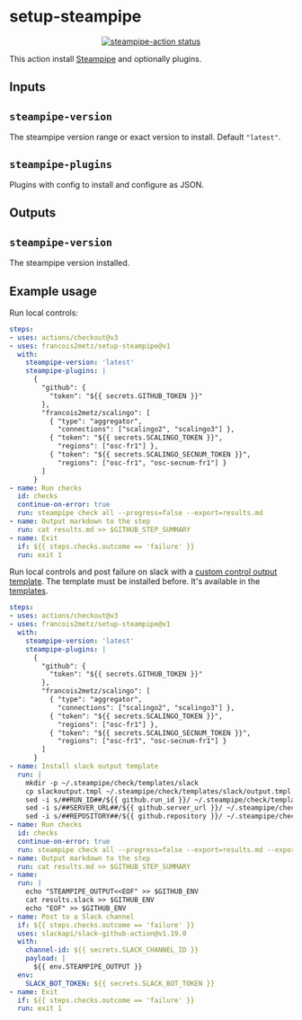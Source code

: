 # setup-steampipe

<p align="center">
  <a href="https://github.com/francois2metz/setup-steampipe/actions"><img alt="steampipe-action status" src="https://github.com/francois2metz/setup-steampipe/workflows/units-test/badge.svg"></a>
</p>

This action install [Steampipe][] and optionally plugins.

## Inputs

## `steampipe-version`

The steampipe version range or exact version to install. Default `"latest"`.

## `steampipe-plugins`

Plugins with config to install and configure as JSON.

## Outputs

## `steampipe-version`

The steampipe version installed.

## Example usage

Run local controls:

```yaml
steps:
- uses: actions/checkout@v3
- uses: francois2metz/setup-steampipe@v1
  with:
    steampipe-version: 'latest'
    steampipe-plugins: |
      {
        "github": {
          "token": "${{ secrets.GITHUB_TOKEN }}"
        },
        "francois2metz/scalingo": [
          { "type": "aggregator",
            "connections": ["scalingo2", "scalingo3"] },
          { "token": "${{ secrets.SCALINGO_TOKEN }}",
            "regions": ["osc-fr1"] },
          { "token": "${{ secrets.SCALINGO_SECNUM_TOKEN }}",
            "regions": ["osc-fr1", "osc-secnum-fr1"] }
        ]
      }
- name: Run checks
  id: checks
  continue-on-error: true
  run: steampipe check all --progress=false --export=results.md
- name: Output markdown to the step
  run: cat results.md >> $GITHUB_STEP_SUMMARY
- name: Exit
  if: ${{ steps.checks.outcome == 'failure' }}
  run: exit 1
```

Run local controls and post failure on slack with a [custom control output template](https://steampipe.io/docs/develop/writing-control-output-templates).
The template must be installed before. It's available in the [templates](./templates).

```yaml
steps:
- uses: actions/checkout@v3
- uses: francois2metz/setup-steampipe@v1
  with:
    steampipe-version: 'latest'
    steampipe-plugins: |
      {
        "github": {
          "token": "${{ secrets.GITHUB_TOKEN }}"
        },
        "francois2metz/scalingo": [
          { "type": "aggregator",
            "connections": ["scalingo2", "scalingo3"] },
          { "token": "${{ secrets.SCALINGO_TOKEN }}",
            "regions": ["osc-fr1"] },
          { "token": "${{ secrets.SCALINGO_SECNUM_TOKEN }}",
            "regions": ["osc-fr1", "osc-secnum-fr1"] }
        ]
      }
- name: Install slack output template
  run: |
    mkdir -p ~/.steampipe/check/templates/slack
    cp slackoutput.tmpl ~/.steampipe/check/templates/slack/output.tmpl
    sed -i s/##RUN_ID##/${{ github.run_id }}/ ~/.steampipe/check/templates/slack/output.tmpl
    sed -i s/##SERVER_URL##/${{ github.server_url }}/ ~/.steampipe/check/templates/slack/output.tmpl
    sed -i s/##REPOSITORY##/${{ github.repository }}/ ~/.steampipe/check/templates/slack/output.tmpl
- name: Run checks
  id: checks
  continue-on-error: true
  run: steampipe check all --progress=false --export=results.md --export=results.slack
- name: Output markdown to the step
  run: cat results.md >> $GITHUB_STEP_SUMMARY
- name:
  run: |
    echo "STEAMPIPE_OUTPUT<<EOF" >> $GITHUB_ENV
    cat results.slack >> $GITHUB_ENV
    echo "EOF" >> $GITHUB_ENV
- name: Post to a Slack channel
  if: ${{ steps.checks.outcome == 'failure' }}
  uses: slackapi/slack-github-action@v1.19.0
  with:
    channel-id: ${{ secrets.SLACK_CHANNEL_ID }}
    payload: |
      ${{ env.STEAMPIPE_OUTPUT }}
  env:
    SLACK_BOT_TOKEN: ${{ secrets.SLACK_BOT_TOKEN }}
- name: Exit
  if: ${{ steps.checks.outcome == 'failure' }}
  run: exit 1
```

[steampipe]: https://github.com/turbot/steampipe/
